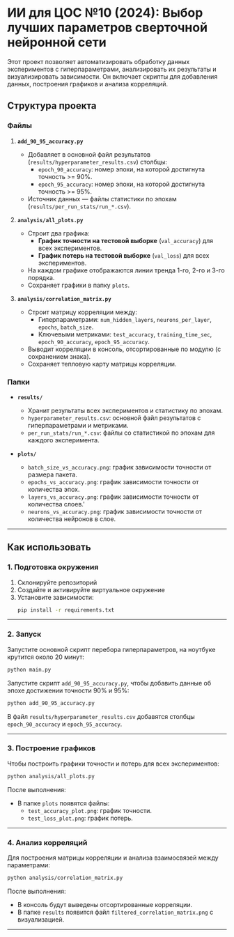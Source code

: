 # ИИ для ЦОС №10 (2024): Выбор лучших параметров сверточной нейронной сети

Этот проект позволяет автоматизировать обработку данных экспериментов с гиперпараметрами, анализировать их результаты и
визуализировать зависимости. Он включает скрипты для добавления данных, построения графиков и анализа корреляций.

## Структура проекта

### Файлы

1. **`add_90_95_accuracy.py`**
    - Добавляет в основной файл результатов (`results/hyperparameter_results.csv`) столбцы:
        - `epoch_90_accuracy`: номер эпохи, на которой достигнута точность >= 90%.
        - `epoch_95_accuracy`: номер эпохи, на которой достигнута точность >= 95%.
    - Источник данных — файлы статистики по эпохам (`results/per_run_stats/run_*.csv`).

2. **`analysis/all_plots.py`**
    - Строит два графика:
        - **График точности на тестовой выборке** (`val_accuracy`) для всех экспериментов.
        - **График потерь на тестовой выборке** (`val_loss`) для всех экспериментов.
    - На каждом графике отображаются линии тренда 1-го, 2-го и 3-го порядка.
    - Сохраняет графики в папку `plots`.

3. **`analysis/correlation_matrix.py`**
    - Строит матрицу корреляции между:
        - Гиперпараметрами: `num_hidden_layers`, `neurons_per_layer`, `epochs`, `batch_size`.
        - Ключевыми метриками: `test_accuracy`, `training_time_sec`, `epoch_90_accuracy`, `epoch_95_accuracy`.
    - Выводит корреляции в консоль, отсортированные по модулю (с сохранением знака).
    - Сохраняет тепловую карту матрицы корреляции.

### Папки

- **`results/`**
    - Хранит результаты всех экспериментов и статистику по эпохам.
    - `hyperparameter_results.csv`: основной файл результатов с гиперпараметрами и метриками.
    - `per_run_stats/run_*.csv`: файлы со статистикой по эпохам для каждого эксперимента.

- **`plots/`**
    - `batch_size_vs_accuracy.png`: график зависимости точности от размера пакета.
    - `epochs_vs_accuracy.png`: график зависимости точности от количества эпох.
    - `layers_vs_accuracy.png`: график зависимости точности от количества слоев.'
    - `neurons_vs_accuracy.png`: график зависимости точности от количества нейронов в слое.

---

## Как использовать

### 1. Подготовка окружения

1. Склонируйте репозиторий
2. Создайте и активируйте виртуальное окружение
3. Установите зависимости:
   ```bash
   pip install -r requirements.txt
   ```

---

### 2. Запуск

Запустите основной скрипт перебора гиперпараметров, на ноутбуке крутится около 20 минут:

```bash
python main.py
```

Запустите скрипт `add_90_95_accuracy.py`, чтобы добавить данные об эпохе достижении точности 90% и 95%:

```bash
python add_90_95_accuracy.py
```

В файл `results/hyperparameter_results.csv` добавятся столбцы `epoch_90_accuracy` и `epoch_95_accuracy`.

---

### 3. Построение графиков

Чтобы построить графики точности и потерь для всех экспериментов:

```bash
python analysis/all_plots.py
```

После выполнения:

- В папке `plots` появятся файлы:
    - `test_accuracy_plot.png`: график точности.
    - `test_loss_plot.png`: график потерь.

---

### 4. Анализ корреляций

Для построения матрицы корреляции и анализа взаимосвязей между параметрами:

```bash
python analysis/correlation_matrix.py
```

После выполнения:

- В консоль будут выведены отсортированные корреляции.
- В папке `results` появится файл `filtered_correlation_matrix.png` с визуализацией.

---
